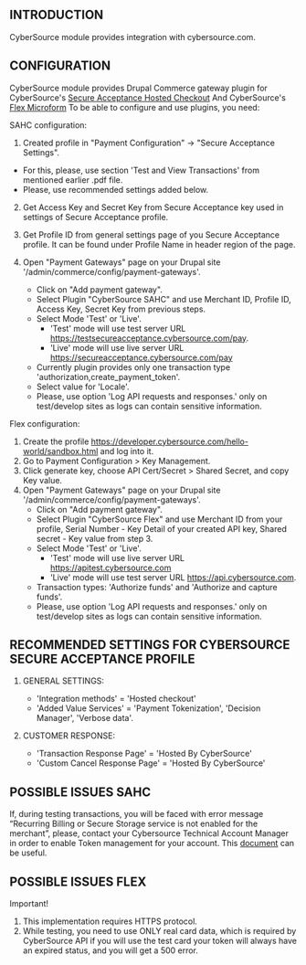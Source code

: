 INTRODUCTION
------------

CyberSource module provides integration with cybersource.com.

CONFIGURATION
-------------

CyberSource module provides Drupal Commerce gateway plugin for CyberSource's [Secure Acceptance Hosted Checkout](https://developer.cybersource.com/library/documentation/dev_guides/Secure_Acceptance_Hosted_Checkout/Secure_Acceptance_Hosted_Checkout.pdf)
And CyberSource's [Flex Microform](https://developer.cybersource.com/api/developer-guides/dita-flex/SAFlexibleToken/FlexMicroform/GetStarted.html)
To be able to configure and use plugins, you need:

SAHC configuration:
1. Created profile in "Payment Configuration" -> "Secure Acceptance Settings".
  *  For this, please, use section 'Test and View Transactions' from mentioned earlier .pdf file.
  *  Please, use recommended settings added below.
2. Get Access Key and Secret Key from Secure Acceptance key used in settings of Secure Acceptance profile.
3. Get Profile ID from general settings page of you Secure Acceptance profile.
   It can be found under Profile Name in header region of the page.
4. Open "Payment Gateways" page on your Drupal site '/admin/commerce/config/payment-gateways'.

   *  Click on "Add payment gateway".
   *  Select Plugin "CyberSource SAHC" and use Merchant ID, Profile ID, Access Key, Secret Key from previous steps.
   *  Select Mode 'Test' or 'Live'.
      *  'Test' mode will use test server URL https://testsecureacceptance.cybersource.com/pay.
      *  'Live' mode will use live server URL https://secureacceptance.cybersource.com/pay
   *  Currently plugin provides only one transaction type 'authorization,create_payment_token'.
   *  Select value for 'Locale'.
   *  Please, use option 'Log API requests and responses.' only on test/develop sites as logs can contain sensitive information.

Flex configuration:
1. Create the profile https://developer.cybersource.com/hello-world/sandbox.html and log into it.
2. Go to Payment Configuration > Key Management.
3. Click generate key, choose API Cert/Secret > Shared Secret, and copy Key value.
4. Open "Payment Gateways" page on your Drupal site '/admin/commerce/config/payment-gateways'.
   *  Click on "Add payment gateway".
   *  Select Plugin "CyberSource Flex" and use Merchant ID from your profile, Serial Number - Key Detail of your created API key,
      Shared secret - Key value from step 3.
   *  Select Mode 'Test' or 'Live'.
      *  'Test' mode will use live server URL https://apitest.cybersource.com
      *  'Live' mode will use test server URL https://api.cybersource.com.
   *  Transaction types: 'Authorize funds' and 'Authorize and capture funds'.
   *  Please, use option 'Log API requests and responses.' only on test/develop sites as logs can contain sensitive information.

RECOMMENDED SETTINGS FOR CYBERSOURCE SECURE ACCEPTANCE PROFILE
-------------

1. GENERAL SETTINGS:

    *  'Integration methods' = 'Hosted checkout'
    *  'Added Value Services' = 'Payment Tokenization', 'Decision Manager', 'Verbose data'.

2. CUSTOMER RESPONSE:

    *  'Transaction Response Page' = 'Hosted By CyberSource'
    *  'Custom Cancel Response Page' = 'Hosted By CyberSource'

POSSIBLE ISSUES SAHC
-------------
If, during testing transactions, you will be faced with error message “Recurring Billing or Secure Storage service is not enabled for the merchant”,
please, contact your Cybersource Technical Account Manager in order to enable Token management for your account.
This [document](https://developer.cybersource.com/library/documentation/dev_guides/Token_Management/SO_API/TMS_SO_API.pdf) can be useful.

POSSIBLE ISSUES FLEX
-------------
Important!
1. This implementation requires HTTPS protocol.
2. While testing, you need to use ONLY real card data, which is required by CyberSource API
   if you will use the test card your token will always have an expired status, and you will get a 500 error.
